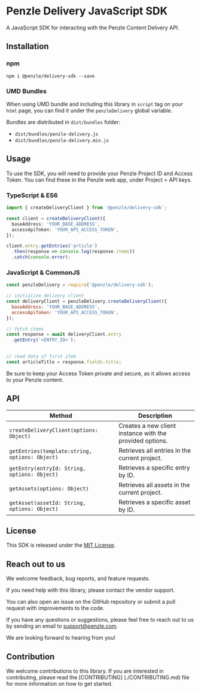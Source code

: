 # Penzle Delivery JavaScript SDK  

A JavaScript SDK for interacting with the Penzle Content Delivery API.

## Installation

### npm 

```
npm i @penzle/delivery-sdk --save
```

### UMD Bundles

When using UMD bundle and including this library in `script` tag on your `html` page, you can find it under the
`penzleDelivery` global variable.

Bundles are distributed in `dist/bundles` folder:

-   `dist/bundles/penzle-delivery.js`
-   `dist/bundles/penzle-delivery.min.js`

## Usage

To use the SDK, you will need to provide your Penzle Project ID and Access Token. You can find these in the Penzle web app, under Project > API keys.

### TypeScript & ES6

```typescript
import { createDeliveryClient } from '@penzle/delivery-sdk';

const client = createDeliveryClient({
  baseAddress: 'YOUR_BASE_ADDRESS',
  accessApiToken: 'YOUR_API_ACCESS_TOKEN',
});

client.entry.getEntries('article')
  .then(response => console.log(response.items))
  .catch(console.error);
```


### JavaScript & CommonJS

```javascript
const penzleDelivery = require('@penzle/delivery-sdk');

// initialize delivery client
const deliveryClient = penzleDelivery.createDeliveryClient({
  baseAddress: 'YOUR_BASE_ADDRESS',
  accessApiToken: 'YOUR_API_ACCESS_TOKEN',
});

// fetch items
const response = await deliveryClient.entry
  .getEntry('<ENTRY_ID>');
  

// read data of first item
const articleTitle = response.fields.title;
```
Be sure to keep your Access Token private and secure, as it allows access to your Penzle content.

## API

| Method | Description |
| ------ | ----------- |
| `createDeliveryClient(options: Object)` | Creates a new client instance with the provided options. |
| `getEntries(template:string, options: Object)` | Retrieves all entries in the current project. |
| `getEntry(entryId: String, options: Object)` | Retrieves a specific entry by ID. |
| `getAssets(options: Object)` | Retrieves all assets in the current project. |
| `getAsset(assetId: String, options: Object)` | Retrieves a specific asset by ID. |

## License

This SDK is released under the [MIT License](./LICENSE).

## Reach out to us

We welcome feedback, bug reports, and feature requests.

If you need help with this library, please contact the vendor support.

You can also open an issue on the GitHub repository or submit a pull request with improvements to the code.

If you have any questions or suggestions, please feel free to reach out to us by sending an email to support@penzle.com.

We are looking forward to hearing from you!

## Contribution

We welcome contributions to this library. If you are interested in contributing, please read the [CONTRIBUTING] (./CONTRIBUTING.md) file for more information on how to get started.

